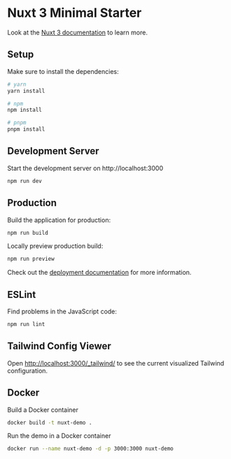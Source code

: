 # Nuxt 3 Minimal Starter

Look at the [Nuxt 3 documentation](https://nuxt.com/docs/getting-started/introduction) to learn more.

## Setup

Make sure to install the dependencies:

```bash
# yarn
yarn install

# npm
npm install

# pnpm
pnpm install
```

## Development Server

Start the development server on http://localhost:3000

```bash
npm run dev
```

## Production

Build the application for production:

```bash
npm run build
```

Locally preview production build:

```bash
npm run preview
```

Check out the [deployment documentation](https://nuxt.com/docs/getting-started/deployment) for more information.

## ESLint
Find problems in the JavaScript code:
```bash
npm run lint
```

## Tailwind Config Viewer
Open <http://localhost:3000/_tailwind/> to see the current visualized Tailwind configuration.

## Docker
Build a Docker container
```bash
docker build -t nuxt-demo .
```

Run the demo in a Docker container
```bash
docker run --name nuxt-demo -d -p 3000:3000 nuxt-demo
```